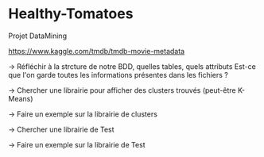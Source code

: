 # Healthy-Tomatoes
Projet DataMining

https://www.kaggle.com/tmdb/tmdb-movie-metadata

-> Réfléchir à la strcture de notre BDD, quelles tables, quels attributs 
Est-ce que l'on garde toutes les informations présentes dans les fichiers ?

-> Chercher une librairie pour afficher des clusters trouvés (peut-être K-Means)

-> Faire un exemple sur la librairie de clusters 

-> Chercher une librairie de Test

-> Faire un exemple sur la librairie de Test
